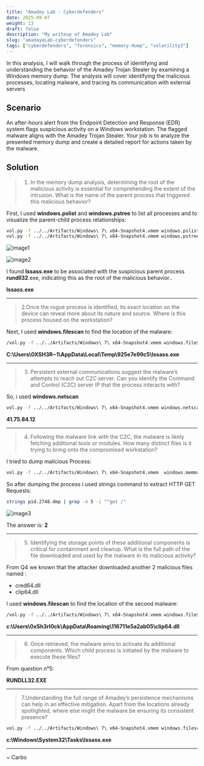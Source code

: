 ```yaml
---
title: "Amadey Lab - Cyberdefenders"
date: 2025-09-07
weight: 13
draft: false
description: "My writeup of Amadey Lab"
slug: "amadayeLab-cyberdefenders"
tags: ["cyberdefenders", "forensics", "memory-dump", "volatility3"]
---
```


In this analysis, I will walk through the process of identifying and understanding the behavior of the Amadey Trojan Stealer by examining a Windows memory dump. The analysis will cover identifying the malicious processes, locating malware, and tracing its communication with external servers

## Scenario

An after-hours alert from the Endpoint Detection and Response (EDR) system flags suspicious activity on a Windows workstation. The flagged malware aligns with the Amadey Trojan Stealer. Your job is to analyze the presented memory dump and create a detailed report for actions taken by the malware.

## Solution

> 1. In the memory dump analysis, determining the root of the malicious activity is essential for comprehending the extent of the intrusion. What is the name of the parent process that triggered this malicious behavior?

First, I used **windows.pslist** and **windows.pstree** to list all processes and to visualize the parent-child process relationships: 

```bash
vol.py -f ../../Artifacts/Windows\ 7\ x64-Snapshot4.vmem windows.pslist # all processes
vol.py -f ../../Artifacts/Windows\ 7\ x64-Snapshot4.vmem windows.pstree # parent child processes relations
```

![image1](https://miro.medium.com/v2/resize:fit:720/format:webp/1*v6piMO8ZHL71YZW6BuI4sA.png)

![image2](https://miro.medium.com/v2/resize:fit:1100/format:webp/1*scaeevBF_tU6lWVVGpEn0w.png)


I found **lssass.exe** to be associated with the suspicious parent process **rundll32**.exe, indicating this as the root of the malicious behavior..

**lssass.exe**

---

> 2.Once the rogue process is identified, its exact location on the device can reveal more about its nature and source. Where is this process housed on the workstation?

Next, I used **windows.filescan** to find the location of the malware:

```bash
/vol.py -f ../../Artifacts/Windows\ 7\ x64-Snapshot4.vmem windows.filescan | grep "lssass.exe"
```

**C:\Users\0XSH3R~1\AppData\Local\Temp\925e7e99c5\lssass.exe**

---

> 3. Persistent external communications suggest the malware’s attempts to reach out C2C server. Can you identify the Command and Control (C2C) server IP that the process interacts with?

So, i used **windows.netscan**

```bash
vol.py -f ../../Artifacts/Windows\ 7\ x64-Snapshot4.vmem windows.netscan | grep "lssass.exe"
```

**41.75.84.12**

---

> 4. Following the malware link with the C2C, the malware is likely fetching additional tools or modules. How many distinct files is it trying to bring onto the compromised workstation?

I tried to dump malicious Process:

```bash
vol.py -f ../../Artifacts/Windows\ 7\ x64-Snapshot4.vmem  windows.memmap.Memmap --pid 2748 --dump
```

So after dumping the process i used strings command to extract HTTP GET Requests:

```bash
strings pid.2748.dmp | grep -A 5 -i "^get /"
```

![image3](https://miro.medium.com/v2/resize:fit:1100/format:webp/1*18PVWoG6KW2Jt-J3Ycvd9w.png)

The answer is: **2**

---

> 5. Identifying the storage points of these additional components is critical for containment and cleanup. What is the full path of the file downloaded and used by the malware in its malicious activity?

From Q4 we known that the attacker downloaded another 2 malicious files named :

- cred64.dll
- clip64.dll

I used **windows.filescan** to find the location of the second malware:

```bash
/vol.py -f ../../Artifacts/Windows\ 7\ x64-Snapshot4.vmem windows.filescan | grep "clip64.dll"
```

**c:\Users\0xSh3rl0ck\AppData\Roaming\116711e5a2ab05\clip64.dll**

---

> 6. Once retrieved, the malware aims to activate its additional components. Which child process is initiated by the malware to execute these files?

From question n°5: 

**RUNDLL32.EXE**

---

> 7.Understanding the full range of Amadey’s persistence mechanisms can help in an effective mitigation. Apart from the locations already spotlighted, where else might the malware be ensuring its consistent presence?

```bash
vol.py -f ../../Artifacts/Windows\ 7\ x64-Snapshot4.vmem windows.filescan | grep "lssass.exe"
```

**c:\Windows\System32\Tasks\lssass.exe**

---

~ Carbo